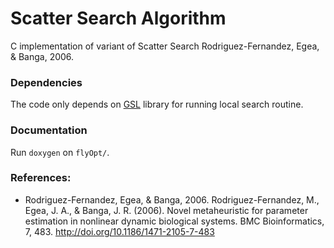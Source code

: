 # Scatter Search Algorithm

C implementation of variant of Scatter Search Rodriguez-Fernandez, Egea, & Banga, 2006.

### Dependencies

The code only depends on [GSL](https://www.gnu.org/software/gsl/) library for running local search routine.

### Documentation

Run `doxygen` on `flyOpt/`.

### References:

- Rodriguez-Fernandez, Egea, & Banga, 2006. Rodriguez-Fernandez, M., Egea, J. A., & Banga, J. R. (2006). Novel metaheuristic for parameter estimation in nonlinear dynamic biological systems. BMC Bioinformatics, 7, 483. http://doi.org/10.1186/1471-2105-7-483